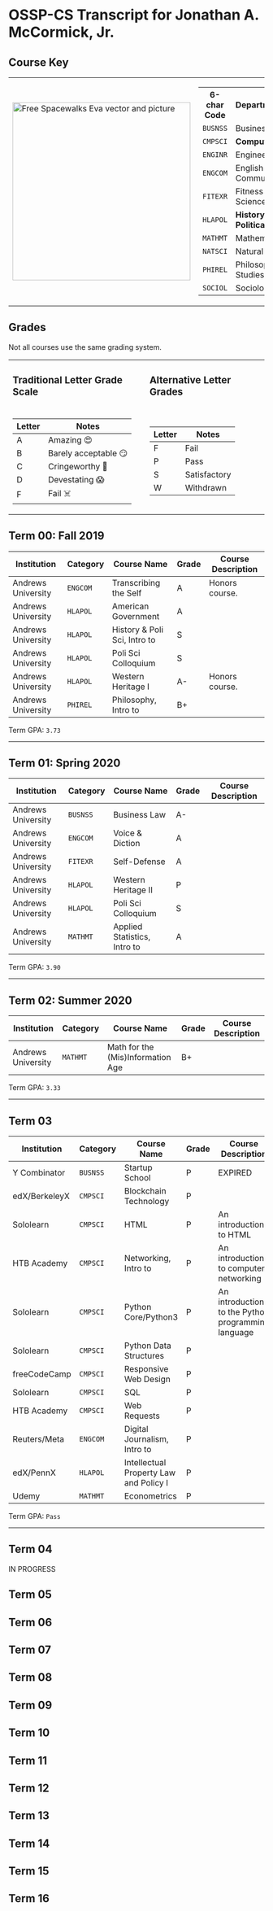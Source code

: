 
# OSSP-CS Transcript for Jonathan A. McCormick, Jr.

## Course Key
<table>
  <tr>
    <td>
      <img height="350px" src="https://cdn.pixabay.com/photo/2013/07/12/18/37/spacewalks-153581_960_720.png" alt="Free Spacewalks Eva vector and picture">
    </td>
    <td>
      <table>
        <tr>
          <th>6-char Code</th>
          <th>Department/Category</th>
          <th># Completed</th>
        </tr>
        <tr>
          <td><code>BUSNSS</code></td>
          <td>Business & Economics</td>
          <td>2</td>
        </tr>
        <tr>
          <b>
            <td><code>CMPSCI</code></td>
            <td><b>Computer Science</b></td>
            <td><b>8</b></td>
          </b>
        </tr>
        <tr>
          <td><code>ENGINR</code></td>
          <td>Engineering</td>
          <td>0</td>
        </tr>
        <tr>
          <td><code>ENGCOM</code></td>
          <td>English & Communications</td>
          <td>3</td>
        </tr>
        <tr>
          <td><code>FITEXR</code></td>
          <td>Fitness & Exercise Science</td>
          <td>1</td>
        </tr>
        <tr>
          <td><code>HLAPOL</code></td>
          <td><b>History, Law, & Political Science</b></td>
          <td><b>7</b></td>
        </tr>
        <tr>
          <td><code>MATHMT</code></td>
          <td>Mathematics</td>
          <td>3</td>
        </tr>
        <tr>
          <b>
            <td><code>NATSCI</code></td>
            <td>Natural Sciences</td>
            <td>0</td>
          </b>
        </tr>
        <tr>
          <td><code>PHIREL</code></td>
          <td>Philosophy & Religious Studies</td>
          <td>1</td>
        </tr>
        <tr>
          <td><code>SOCIOL</code></td>
          <td>Sociology</td>
          <td>0</td>
        </tr>
      </table>
    </td>
  </tr>
</table>


## Grades
Not all courses use the same grading system. 

<table>
  <tr>
    <td>
      <h3>Traditional Letter Grade Scale</h3>
    </td>
    <td>
      <h3>Alternative Letter Grades</h3>
    </td>
  </tr>
  <tr>
    <td>
      <table>
        <thead>
          <tr>
            <th>Letter</th>
            <th>Notes</th>
          </tr>
        </thead>
        <tbody>
          <tr>
            <td>A</td>
            <td>Amazing 😍 </td>
          </tr>
          <tr>
            <td>B</td>
            <td>Barely acceptable 😏</td>
          </tr>
          <tr>
            <td>C</td>
            <td>Cringeworthy 🫣</td>
          </tr>
          <tr>
            <td>D</td>
            <td>Devestating 😱</td>
          </tr>
          <tr>
            <td>F</td>
            <td>Fail ☠️ </td>
          </tr>
        </tbody>
      </table>
    </td>
    <td>
      <table>
        <thead>
          <tr>
            <th>Letter</th>
            <th>Notes</th>
          </tr>
        </thead>
        <tbody>
          <tr>
            <td>F</td>
            <td>Fail</td>
          </tr>
          <tr>
            <td>P</td>
            <td>Pass</td>
          </tr>
          <tr>
            <td>S</td>
            <td>Satisfactory</td>
          </tr>
          <tr>
            <td>W</td>
            <td>Withdrawn</td>
          </tr>
        </tbody>
      </table>
    </td>
  </tr>
</table>




## Term 00: Fall 2019

| Institution      |Category| Course Name         |Grade| Course Description |
|------------------|--------|---------------------|-----|--------------------|
|Andrews University|`ENGCOM`|Transcribing the Self|A| Honors course.|
|Andrews University|`HLAPOL`|American Government  |A|                |
|Andrews University|`HLAPOL`|History & Poli Sci, Intro to       |S|                |
|Andrews University|`HLAPOL`|Poli Sci Colloquium  |S|                |
|Andrews University|`HLAPOL`|Western Heritage I   |A-| Honors course.|
|Andrews University|`PHIREL`|Philosophy, Intro to |B+|                |

Term GPA: `3.73`

***

## Term 01: Spring 2020
| Institution      |Category| Course Name         |Grade| Course Description |
|------------------|--------|---------------------|-----|--------------------|
|Andrews University|`BUSNSS`|Business Law         |A-|                |
|Andrews University|`ENGCOM`|Voice & Diction      |A|                |
|Andrews University|`FITEXR`|Self-Defense         |A|                |
|Andrews University|`HLAPOL`|Western Heritage II  |P|                |
|Andrews University|`HLAPOL`|Poli Sci Colloquium  |S|                |
|Andrews University|`MATHMT`|Applied Statistics, Intro to|A|                |


Term GPA: `3.90`

***

## Term 02: Summer 2020
| Institution      |Category| Course Name         |Grade| Course Description |
|------------------|--------|---------------------|-----|--------------------|
|Andrews University|`MATHMT`|Math for the (Mis)Information Age|B+|           |

Term GPA: `3.33`

***

## Term 03
| Institution      |Category| Course Name         |Grade| Course Description |
|------------------|--------|---------------------|-----|--------------------|
|Y Combinator      |`BUSNSS`|Startup School       |P|EXPIRED|
|edX/BerkeleyX     |`CMPSCI`|Blockchain Technology|P| |
|Sololearn         |`CMPSCI`|HTML                 |P|An introduction to HTML|
|HTB Academy       |`CMPSCI`|Networking, Intro to |P|An introduction to computer networking|
|Sololearn         |`CMPSCI`|Python Core/Python3  |P|An introduction to the Python programming language|
|Sololearn         |`CMPSCI`|Python Data Structures|P||
|freeCodeCamp      |`CMPSCI`|Responsive Web Design |P||
|Sololearn         |`CMPSCI`|SQL                   |P||
|HTB Academy       |`CMPSCI`|Web Requests          |P||
|Reuters/Meta      |`ENGCOM`|Digital Journalism, Intro to|P||
|edX/PennX         |`HLAPOL`|Intellectual Property Law and Policy I|P||
|Udemy             |`MATHMT`|Econometrics          |P||

Term GPA: `Pass`

***

## Term 04
IN PROGRESS
## Term 05
## Term 06
## Term 07
## Term 08
## Term 09
## Term 10
## Term 11
## Term 12
## Term 13
## Term 14
## Term 15
## Term 16
